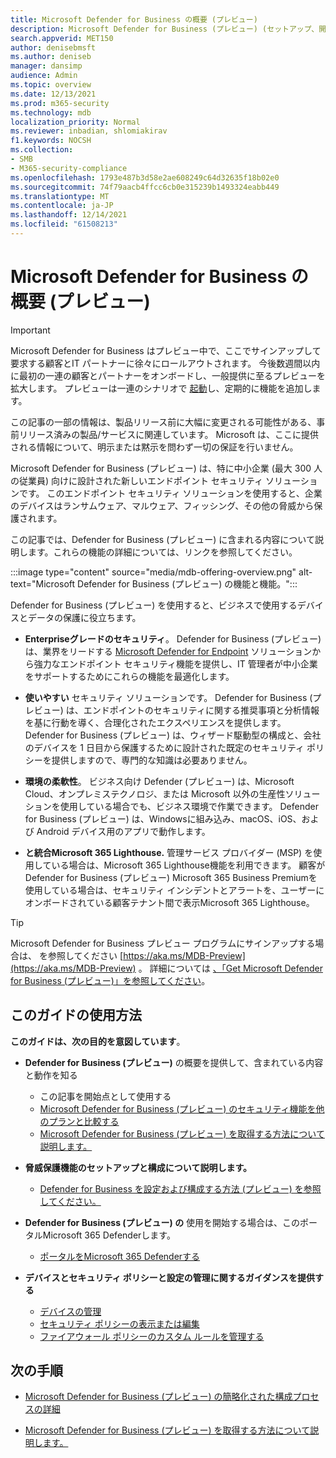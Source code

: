 ```yaml
---
title: Microsoft Defender for Business の概要 (プレビュー)
description: Microsoft Defender for Business (プレビュー) (セットアップ、開始方法、サービスの使い方など) について説明します。
search.appverid: MET150
author: denisebmsft
ms.author: deniseb
manager: dansimp
audience: Admin
ms.topic: overview
ms.date: 12/13/2021
ms.prod: m365-security
ms.technology: mdb
localization_priority: Normal
ms.reviewer: inbadian, shlomiakirav
f1.keywords: NOCSH
ms.collection:
- SMB
- M365-security-compliance
ms.openlocfilehash: 1793e487b3d58e2ae608249c64d32635f18b02e0
ms.sourcegitcommit: 74f79aacb4ffcc6cb0e315239b1493324eabb449
ms.translationtype: MT
ms.contentlocale: ja-JP
ms.lasthandoff: 12/14/2021
ms.locfileid: "61508213"
---
```

# <a name="overview-of-microsoft-defender-for-business-preview"></a>Microsoft Defender for Business の概要 (プレビュー)

> [!IMPORTANT]
> Microsoft Defender for Business はプレビュー中で、ここでサインアップして要求する顧客と[](https://aka.ms/mdb-preview)IT パートナーに徐々にロールアウトされます。 今後数週間以内に最初の一連の顧客とパートナーをオンボードし、一般提供に至るプレビューを拡大します。 プレビューは一連のシナリオで [起動](mdb-tutorials.md#try-these-preview-scenarios)し、定期的に機能を追加します。
> 
> この記事の一部の情報は、製品リリース前に大幅に変更される可能性がある、事前リリース済みの製品/サービスに関連しています。 Microsoft は、ここに提供される情報について、明示または黙示を問わず一切の保証を行いません。 

Microsoft Defender for Business (プレビュー) は、特に中小企業 (最大 300 人の従業員) 向けに設計された新しいエンドポイント セキュリティ ソリューションです。 このエンドポイント セキュリティ ソリューションを使用すると、企業のデバイスはランサムウェア、マルウェア、フィッシング、その他の脅威から保護されます。 

この記事では、Defender for Business (プレビュー) に含まれる内容について説明します。これらの機能の詳細については、リンクを参照してください。

:::image type="content" source="media/mdb-offering-overview.png" alt-text="Microsoft Defender for Business (プレビュー) の機能と機能。":::

Defender for Business (プレビュー) を使用すると、ビジネスで使用するデバイスとデータの保護に役立ちます。

- **Enterpriseグレードのセキュリティ**。 Defender for Business (プレビュー) は、業界をリードする [Microsoft Defender for Endpoint](../defender-endpoint/microsoft-defender-endpoint.md) ソリューションから強力なエンドポイント セキュリティ機能を提供し、IT 管理者が中小企業をサポートするためにこれらの機能を最適化します。

- **使いやすい** セキュリティ ソリューションです。 Defender for Business (プレビュー) は、エンドポイントのセキュリティに関する推奨事項と分析情報を基に行動を導く、合理化されたエクスペリエンスを提供します。 Defender for Business (プレビュー) は、ウィザード駆動型の構成と、会社のデバイスを 1 日目から保護するために設計された既定のセキュリティ ポリシーを提供しますので、専門的な知識は必要ありません。

- **環境の柔軟性**。 ビジネス向け Defender (プレビュー) は、Microsoft Cloud、オンプレミステクノロジ、または Microsoft 以外の生産性ソリューションを使用している場合でも、ビジネス環境で作業できます。 Defender for Business (プレビュー) は、Windowsに組み込み、macOS、iOS、および Android デバイス用のアプリで動作します。

- **と統合Microsoft 365 Lighthouse.** 管理サービス プロバイダー (MSP) を使用している場合[](../../lighthouse/m365-lighthouse-overview.md)は、Microsoft 365 Lighthouse機能を利用できます。 顧客が Defender for Business (プレビュー) Microsoft 365 Business Premiumを使用している場合は、セキュリティ インシデントとアラートを、ユーザーにオンボードされている顧客テナント間で表示Microsoft 365 Lighthouse。

> [!TIP]
> Microsoft Defender for Business プレビュー プログラムにサインアップする場合は、 を参照してください [https://aka.ms/MDB-Preview](https://aka.ms/MDB-Preview) 。 詳細については [、「Get Microsoft Defender for Business (プレビュー)」を参照してください](get-defender-business.md)。

## <a name="how-to-use-this-guide"></a>このガイドの使用方法

**このガイドは、次の目的を意図しています**。

- **Defender for Business (プレビュー)** の概要を提供して、含まれている内容と動作を知る
   - この記事を開始点として使用する
   - [Microsoft Defender for Business (プレビュー) のセキュリティ機能を他のプランと比較する](compare-mdb-m365-plans.md) 
   - [Microsoft Defender for Business (プレビュー) を取得する方法について説明します。](get-defender-business.md)

- **脅威保護機能のセットアップと構成について説明します。** 
   - [Defender for Business を設定および構成する方法 (プレビュー) を参照してください。](mdb-setup-configuration.md)

- **Defender for Business (プレビュー) の** 使用を開始する場合は、このポータルMicrosoft 365 Defenderします。 
   - [ポータルをMicrosoft 365 Defenderする](mdb-get-started.md)

- **デバイスとセキュリティ ポリシーと設定の管理に関するガイダンスを提供する**
   - [デバイスの管理](mdb-manage-devices.md)
   - [セキュリティ ポリシーの表示または編集](mdb-view-edit-policies.md)
   - [ファイアウォール ポリシーのカスタム ルールを管理する](mdb-custom-rules-firewall.md)  

## <a name="next-steps"></a>次の手順

- [Microsoft Defender for Business (プレビュー) の簡略化された構成プロセスの詳細](mdb-simplified-configuration.md)

- [Microsoft Defender for Business (プレビュー) を取得する方法について説明します。](get-defender-business.md)